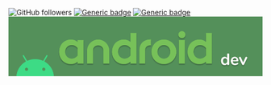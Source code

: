 
![GitHub followers](https://img.shields.io/github/followers/ravi5175?label=FOLLOWERS&logo=GitHub)
[![Generic badge](https://img.shields.io/badge/DEVELOPER-android-Green?logo=Android)](https://shields.io/)
[![Generic badge](https://img.shields.io/badge/DISCORD-Ravi%236797-navy?logo=Discord)](https://shields.io/)\
![](images/android_developer.png)

